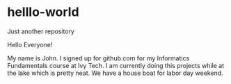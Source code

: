 # helllo-world
Just another repository

Hello Everyone!

My name is John. I signed up for github.com for my Informatics Fundamentals course at Ivy Tech. I am currently doing this projects while at the lake which is pretty neat. We have a house boat for labor day weekend.  
